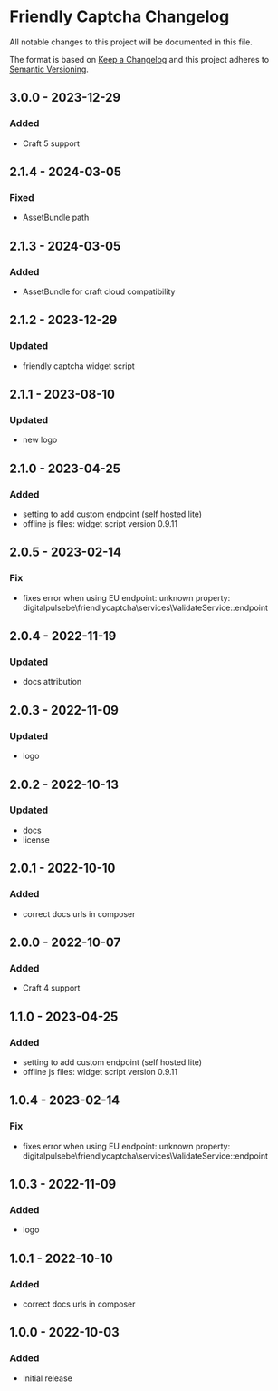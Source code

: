 # Friendly Captcha Changelog

All notable changes to this project will be documented in this file.

The format is based on [Keep a Changelog](http://keepachangelog.com/) and this project adheres to [Semantic Versioning](http://semver.org/).

## 3.0.0 - 2023-12-29

### Added
- Craft 5 support

## 2.1.4 - 2024-03-05

### Fixed
- AssetBundle path

## 2.1.3 - 2024-03-05

### Added
- AssetBundle for craft cloud compatibility

## 2.1.2 - 2023-12-29

### Updated
- friendly captcha widget script

## 2.1.1 - 2023-08-10

### Updated
- new logo

## 2.1.0 - 2023-04-25

### Added
- setting to add custom endpoint (self hosted lite)
- offline js files: widget script version 0.9.11

## 2.0.5 - 2023-02-14

### Fix
- fixes error when using EU endpoint: unknown property: digitalpulsebe\friendlycaptcha\services\ValidateService::endpoint

## 2.0.4 - 2022-11-19

### Updated
- docs attribution

## 2.0.3 - 2022-11-09

### Updated
- logo

## 2.0.2 - 2022-10-13

### Updated
- docs
- license

## 2.0.1 - 2022-10-10

### Added
- correct docs urls in composer

## 2.0.0 - 2022-10-07

### Added
- Craft 4 support

## 1.1.0 - 2023-04-25

### Added
- setting to add custom endpoint (self hosted lite)
- offline js files: widget script version 0.9.11

## 1.0.4 - 2023-02-14

### Fix
- fixes error when using EU endpoint: unknown property: digitalpulsebe\friendlycaptcha\services\ValidateService::endpoint

## 1.0.3 - 2022-11-09

### Added
- logo

## 1.0.1 - 2022-10-10

### Added
- correct docs urls in composer

## 1.0.0 - 2022-10-03

### Added
- Initial release

